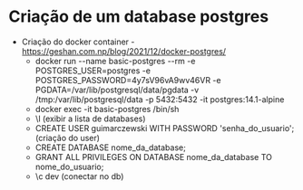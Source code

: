 # Criação de um database postgres

- Criação do docker container - https://geshan.com.np/blog/2021/12/docker-postgres/
    - docker run --name basic-postgres --rm -e POSTGRES_USER=postgres -e POSTGRES_PASSWORD=4y7sV96vA9wv46VR -e PGDATA=/var/lib/postgresql/data/pgdata -v /tmp:/var/lib/postgresql/data -p 5432:5432 -it postgres:14.1-alpine
    - docker exec -it basic-postgres /bin/sh
    - \l (exibir a lista de databases)
    - CREATE USER guimarczewski WITH PASSWORD 'senha_do_usuario'; (criação do user)
    - CREATE DATABASE nome_da_database;
    - GRANT ALL PRIVILEGES ON DATABASE nome_da_database TO nome_do_usuario;
    - \c dev (conectar no db)